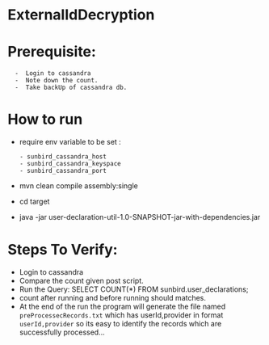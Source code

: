 # ExternalIdDecryption
# Prerequisite: 
      -  Login to cassandra
      -  Note down the count.
      -  Take backUp of cassandra db.

      
# How to run
  - require env variable to be set : </br>

        - sunbird_cassandra_host
        - sunbird_cassandra_keyspace
        - sunbird_cassandra_port

   
   - mvn clean compile assembly:single
   - cd target
   - java -jar user-declaration-util-1.0-SNAPSHOT-jar-with-dependencies.jar 
     
# Steps To Verify:
   - Login to cassandra
   - Compare the count given post script.
   - Run the Query: SELECT COUNT(*) FROM sunbird.user_declarations;  
   - count after running and before running should matches.
   - At the end of the run the program will generate the file named ```preProcessecRecords.txt``` which has userId,provider in format ```userId,provider``` so  its easy to identify the records which are successfully processed...
